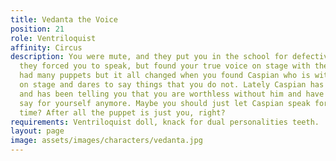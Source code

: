 ```yaml
---
title: Vedanta the Voice
position: 21
role: Ventriloquist
affinity: Circus
description: You were mute, and they put you in the school for defective children;
  they forced you to speak, but found your true voice on stage with the freaks. You’ve
  had many puppets but it all changed when you found Caspian who is witty and clever
  on stage and dares to say things that you do not. Lately Caspian has been very rude
  and has been telling you that you are worthless without him and have nothing to
  say for yourself anymore. Maybe you should just let Caspian speak for you all the
  time? After all the puppet is just you, right?
requirements: Ventriloquist doll, knack for dual personalities teeth.
layout: page
image: assets/images/characters/vedanta.jpg
---
```


